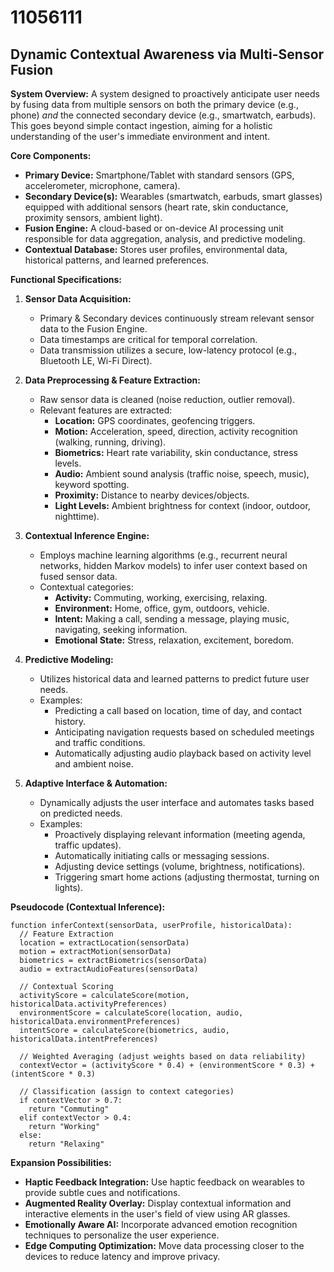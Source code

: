 # 11056111

## Dynamic Contextual Awareness via Multi-Sensor Fusion

**System Overview:** A system designed to proactively anticipate user needs by fusing data from multiple sensors on both the primary device (e.g., phone) *and* the connected secondary device (e.g., smartwatch, earbuds). This goes beyond simple contact ingestion, aiming for a holistic understanding of the user's immediate environment and intent.

**Core Components:**

*   **Primary Device:** Smartphone/Tablet with standard sensors (GPS, accelerometer, microphone, camera).
*   **Secondary Device(s):** Wearables (smartwatch, earbuds, smart glasses) equipped with additional sensors (heart rate, skin conductance, proximity sensors, ambient light).
*   **Fusion Engine:**  A cloud-based or on-device AI processing unit responsible for data aggregation, analysis, and predictive modeling.
*   **Contextual Database:**  Stores user profiles, environmental data, historical patterns, and learned preferences.

**Functional Specifications:**

1.  **Sensor Data Acquisition:**
    *   Primary & Secondary devices continuously stream relevant sensor data to the Fusion Engine.
    *   Data timestamps are critical for temporal correlation.
    *   Data transmission utilizes a secure, low-latency protocol (e.g., Bluetooth LE, Wi-Fi Direct).

2.  **Data Preprocessing & Feature Extraction:**
    *   Raw sensor data is cleaned (noise reduction, outlier removal).
    *   Relevant features are extracted:
        *   **Location:** GPS coordinates, geofencing triggers.
        *   **Motion:** Acceleration, speed, direction, activity recognition (walking, running, driving).
        *   **Biometrics:** Heart rate variability, skin conductance, stress levels.
        *   **Audio:** Ambient sound analysis (traffic noise, speech, music), keyword spotting.
        *   **Proximity:** Distance to nearby devices/objects.
        *   **Light Levels:** Ambient brightness for context (indoor, outdoor, nighttime).

3.  **Contextual Inference Engine:**
    *   Employs machine learning algorithms (e.g., recurrent neural networks, hidden Markov models) to infer user context based on fused sensor data.
    *   Contextual categories:
        *   **Activity:** Commuting, working, exercising, relaxing.
        *   **Environment:** Home, office, gym, outdoors, vehicle.
        *   **Intent:** Making a call, sending a message, playing music, navigating, seeking information.
        *   **Emotional State:** Stress, relaxation, excitement, boredom.

4.  **Predictive Modeling:**
    *   Utilizes historical data and learned patterns to predict future user needs.
    *   Examples:
        *   Predicting a call based on location, time of day, and contact history.
        *   Anticipating navigation requests based on scheduled meetings and traffic conditions.
        *   Automatically adjusting audio playback based on activity level and ambient noise.

5.  **Adaptive Interface & Automation:**
    *   Dynamically adjusts the user interface and automates tasks based on predicted needs.
    *   Examples:
        *   Proactively displaying relevant information (meeting agenda, traffic updates).
        *   Automatically initiating calls or messaging sessions.
        *   Adjusting device settings (volume, brightness, notifications).
        *   Triggering smart home actions (adjusting thermostat, turning on lights).

**Pseudocode (Contextual Inference):**

```
function inferContext(sensorData, userProfile, historicalData):
  // Feature Extraction
  location = extractLocation(sensorData)
  motion = extractMotion(sensorData)
  biometrics = extractBiometrics(sensorData)
  audio = extractAudioFeatures(sensorData)

  // Contextual Scoring
  activityScore = calculateScore(motion, historicalData.activityPreferences)
  environmentScore = calculateScore(location, audio, historicalData.environmentPreferences)
  intentScore = calculateScore(biometrics, audio, historicalData.intentPreferences)

  // Weighted Averaging (adjust weights based on data reliability)
  contextVector = (activityScore * 0.4) + (environmentScore * 0.3) + (intentScore * 0.3)

  // Classification (assign to context categories)
  if contextVector > 0.7:
    return "Commuting"
  elif contextVector > 0.4:
    return "Working"
  else:
    return "Relaxing"
```

**Expansion Possibilities:**

*   **Haptic Feedback Integration:** Use haptic feedback on wearables to provide subtle cues and notifications.
*   **Augmented Reality Overlay:** Display contextual information and interactive elements in the user's field of view using AR glasses.
*   **Emotionally Aware AI:**  Incorporate advanced emotion recognition techniques to personalize the user experience.
*   **Edge Computing Optimization:**  Move data processing closer to the devices to reduce latency and improve privacy.
